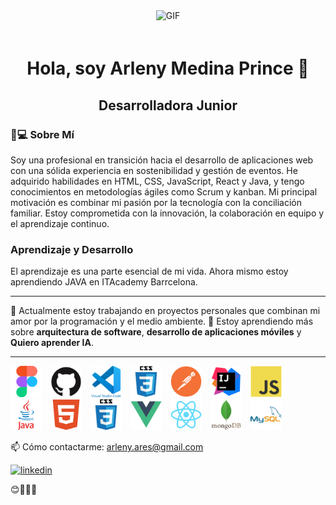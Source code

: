 <div align="center">
<img src="https://i.giphy.com/media/v1.Y2lkPTc5MGI3NjExa2VqZmZtM2RodzRybGgwemFpZTdvMmQ0OWFnNm82eHdldGF2anN5MyZlcD12MV9pbnRlcm5hbF9naWZfYnlfaWQmY3Q9Zw/wwg1suUiTbCY8H8vIA/giphy-downsized-large.gif" alt="GIF" style="margin-bottom: 20px;"/>
  <h1 > Hola, soy Arleny Medina Prince 👋 </h1>
  <h2>Desarrolladora Junior </h2>
</div>


### 🌿💻 Sobre Mí
Soy una profesional en transición hacia el desarrollo de aplicaciones web con una sólida experiencia en sostenibilidad y gestión de eventos. He adquirido habilidades en HTML, CSS, JavaScript, React y Java, y tengo conocimientos en metodologías ágiles como Scrum y kanban. Mi principal motivación es combinar mi pasión por la tecnología con la conciliación familiar. Estoy comprometida con la innovación, la colaboración en equipo y el aprendizaje continuo.

### Aprendizaje y Desarrollo
El aprendizaje es una parte esencial de mi vida. Ahora mismo estoy aprendiendo JAVA en ITAcademy Barrcelona.

---

🔭 Actualmente estoy trabajando en proyectos personales que combinan mi amor por la programación y el medio ambiente.
🌱 Estoy aprendiendo más sobre **arquitectura de software**,  **desarrollo de aplicaciones móviles** y **Quiero aprender IA**.

-----

<img src="https://github.com/devicons/devicon/raw/master/icons/figma/figma-original.svg" alt="Figma Icon" width="50" style="margin-right: 10px;"/> <img src="https://github.com/devicons/devicon/raw/master/icons/github/github-original.svg" alt="GitHub Icon" width="50" style="margin-right: 10px;"/> <img src="https://github.com/devicons/devicon/raw/master/icons/vscode/vscode-original-wordmark.svg" alt="VSCode Wordmark Icon" width="50" style="margin-right: 10px;"/> <img src="https://github.com/devicons/devicon/raw/master/icons/css3/css3-original-wordmark.svg" alt="CSS3 Icon" width="50" style="margin-right: 10px;"/> <img src="https://github.com/devicons/devicon/raw/master/icons/postman/postman-original.svg" alt="Postman Icon" width="50" style="margin-right: 10px;"/> <img src="https://github.com/devicons/devicon/raw/master/icons/intellij/intellij-original.svg" alt="IntelliJ Icon" width="50" style="margin-right: 10px;"/> <img src="https://github.com/devicons/devicon/raw/master/icons/javascript/javascript-original.svg" alt="JavaScript Icon" width="50" style="margin-right: 10px;"/> <img src="https://github.com/devicons/devicon/raw/master/icons/java/java-original-wordmark.svg" alt="Java Icon" width="50" style="margin-right: 10px;"/> <img src="https://github.com/devicons/devicon/raw/master/icons/html5/html5-plain.svg" alt="HTML5 Icon" width="50" style="margin-right: 10px;"/> <img src="https://github.com/devicons/devicon/raw/master/icons/css3/css3-original-wordmark.svg" alt="CSS3 Icon" width="50" style="margin-right: 10px;"/> <img src="https://github.com/devicons/devicon/raw/master/icons/vuejs/vuejs-original.svg" alt="Vue.js Icon" width="50" style="margin-right: 10px;"/> <img src="https://github.com/devicons/devicon/raw/master/icons/react/react-original.svg" alt="React Icon" width="50" style="margin-right: 10px;"/> <img src="https://github.com/devicons/devicon/raw/master/icons/mongodb/mongodb-original-wordmark.svg" alt="MongoDB Icon" width="50" style="margin-right: 10px;"/> <img src="https://github.com/devicons/devicon/raw/master/icons/mysql/mysql-original-wordmark.svg" alt="MySQL Icon" width="50" style="margin-right: 10px;"/>




📫 Cómo contactarme: [arleny.ares@gmail.com](arleny.ares@gmail.com)

[![linkedin](https://img.shields.io/badge/linkedin-0A66C2?style=for-the-badge&logo=linkedin&logoColor=white)](https://www.linkedin.com/in/arleny-medina-prince)

😊👩‍💻🌱

